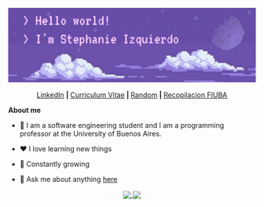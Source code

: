 <p align="center">
<img src="HelloWorldBanner.png"
     alt="Hello there"
     style="float: center; margin-right: 10px;" />                                                                                         
</p>

<p align="center">
  <b>  </b><a href="https://www.linkedin.com/in/stephanieizquierdo/">LinkedIn</a>
  <b> | </b><a href="https://github.com/stephanieizquierdo/stephanieizquierdo/blob/main/CurriculumVitae.pdf">Curriculum Vitae</a>
  <b> | </b><a href="https://soundcloud.com/user-830356511/viaje-8d-stephanie-izquierdo">Random</a>
  <b> | </b><a href="https://github.com/stephanieizquierdo?tab=repositories&q=FIUBA&type=&language=&sort=">Recopilacion FIUBA</a>
</p>

**About me**

- 💼 I am a software engineering student and I am a programming professor at the University of Buenos Aires.

- ❤️ I love learning new things

- 🌻 Constantly growing

- 💬 Ask me about anything [here](https://github.com/stephanieizquierdo/stephanieizquierdo/issues)


<!--<p align="center">
     <img src="github-metrics.svg"
      alt="Metricas" />
</p> -->
<p align="center">  
<a href="https://github.com/anuraghazra/github-readme-stats">
  <img align="center" src="https://github-readme-stats.vercel.app/api?username=stephanieizquierdo&include_all_commits=true&count_private=true&show_icons=true&theme=radical" />
</a>
<a href="https://github.com/anuraghazra/convoychat">
  <img align="center" src="https://github-readme-stats.vercel.app/api/top-langs/?username=stephanieizquierdo&langs_count=10&layout=compact&theme=radical" />
</a>
</p>

